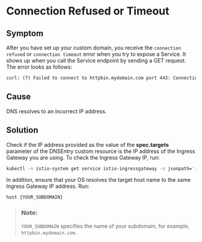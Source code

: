 # Connection Refused or Timeout

## Symptom

After you have set up your custom domain, you receive the `connection refused` or `connection timeout` error when you try to expose a Service. It shows up when you call the Service endpoint by sending a GET request. The error looks as follows:

```txt
curl: (7) Failed to connect to httpbin.mydomain.com port 443: Connection refused
```

## Cause

DNS resolves to an incorrect IP address.

## Solution

Check if the IP address provided as the value of the **spec.targets** parameter of the DNSEntry custom resource is the IP address of the Ingress Gateway you are using. To check the Ingress Gateway IP, run:

```bash
kubectl -n istio-system get service istio-ingressgateway -o jsonpath='{.status.loadBalancer.ingress[0].ip}'`
```

In addition, ensure that your OS resolves the target host name to the same Ingress Gateway IP address.
Run:

```bash
host {YOUR_SUBDOMAIN}
```
> ### Note:
> `YOUR_SUBDOMAIN` specifies the name of your subdomain, for example, `httpbin.mydomain.com`.
